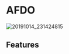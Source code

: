 # AFDO

![20191014_231424815](https://user-images.githubusercontent.com/15512801/66758137-aa5bcb80-eed8-11e9-81ee-0e63a4d8fc3f.png)

## Features

